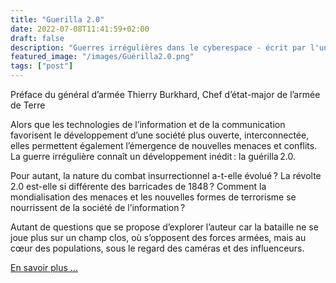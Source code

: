 ```yaml
---
title: "Guerilla 2.0"
date: 2022-07-08T11:41:59+02:00
draft: false
description: "Guerres irrégulières dans le cyberespace - écrit par l'un de nos auditeurs Bertrand Boyer"
featured_image: "/images/Guérilla2.0.png"
tags: ["post"]
---
```


Préface du général d’armée Thierry Burkhard, Chef d’état-major de l’armée de Terre

Alors que les technologies de l’information et de la communication favorisent le développement d’une société plus ouverte, interconnectée, elles permettent également l’émergence de nouvelles menaces et conflits.
La guerre irrégulière connaît un développement inédit : la guérilla 2.0.

Pour autant, la nature du combat insurrectionnel a-t-elle évolué ? La révolte 2.0 est-elle si différente des barricades de 1848 ? Comment la mondialisation des menaces et les nouvelles formes de terrorisme se nourrissent de la société de l’information ?

Autant de questions que se propose d’explorer l’auteur car la bataille ne se joue plus sur un champ clos, où s’opposent des forces armées, mais au cœur des populations, sous le regard des caméras et des influenceurs.

[En savoir plus ...](https://ecoledeguerre.paris/livres/guerilla-20/)
